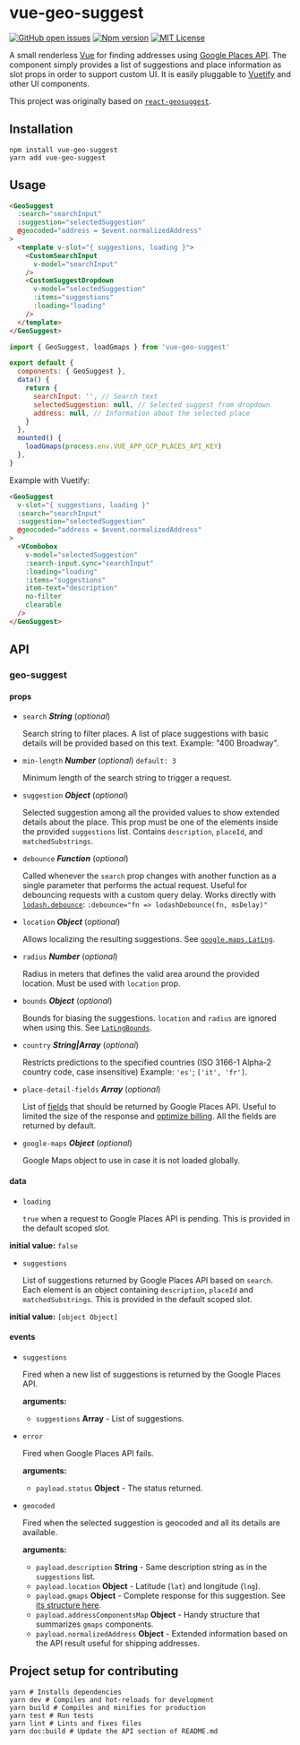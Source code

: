 # vue-geo-suggest

[![GitHub open issues](https://img.shields.io/github/issues/frandiox/vue-geo-suggest.svg?maxAge=2592000)](https://github.com/frandiox/vue-geo-suggest/issues)
[![Npm version](https://img.shields.io/npm/v/vue-geo-suggest.svg?maxAge=2592000)](https://www.npmjs.com/package/vue-geo-suggest)
[![MIT License](https://img.shields.io/github/license/frandiox/vue-geo-suggest.svg)](https://github.com/frandiox/vue-geo-suggest/blob/master/LICENSE)

A small renderless [Vue](https://vuejs.org) for finding addresses using [Google Places API](https://developers.google.com/places/web-service/intro). The component simply provides a list of suggestions and place information as slot props in order to support custom UI. It is easily pluggable to [Vuetify](https://vuetifyjs.com) and other UI components.

This project was originally based on [`react-geosuggest`](https://github.com/ubilabs/react-geosuggest).

## Installation

```
npm install vue-geo-suggest
yarn add vue-geo-suggest
```

## Usage

```HTML
<GeoSuggest
  :search="searchInput"
  :suggestion="selectedSuggestion"
  @geocoded="address = $event.normalizedAddress"
>
  <template v-slot="{ suggestions, loading }">
    <CustomSearchInput
      v-model="searchInput"
    />
    <CustomSuggestDropdown
      v-model="selectedSuggestion"
      :items="suggestions"
      :loading="loading"
    />
  </template>
</GeoSuggest>
```

```javascript
import { GeoSuggest, loadGmaps } from 'vue-geo-suggest'

export default {
  components: { GeoSuggest },
  data() {
    return {
      searchInput: '', // Search text
      selectedSuggestion: null, // Selected suggest from dropdown
      address: null, // Information about the selected place
    }
  },
  mounted() {
    loadGmaps(process.env.VUE_APP_GCP_PLACES_API_KEY)
  },
}
```

Example with Vuetify:

```HTML
<GeoSuggest
  v-slot="{ suggestions, loading }"
  :search="searchInput"
  :suggestion="selectedSuggestion"
  @geocoded="address = $event.normalizedAddress"
>
  <VCombobox
    v-model="selectedSuggestion"
    :search-input.sync="searchInput"
    :loading="loading"
    :items="suggestions"
    item-text="description"
    no-filter
    clearable
  />
</GeoSuggest>
```

## API

### geo-suggest

#### props

- `search` **_String_** (_optional_)

  Search string to filter places. A list of place suggestions
  with basic details will be provided based on this text.
  Example: "400 Broadway".

- `min-length` **_Number_** (_optional_) `default: 3`

  Minimum length of the search string to trigger a request.

- `suggestion` **_Object_** (_optional_)

  Selected suggestion among all the provided values
  to show extended details about the place. This prop must be
  one of the elements inside the provided `suggestions` list.
  Contains `description`, `placeId`, and `matchedSubstrings`.

- `debounce` **_Function_** (_optional_)

  Called whenever the `search` prop changes
  with another function as a single parameter that performs the actual request.
  Useful for debouncing requests with a custom query delay. Works directly with
  [`lodash.debounce`](https://www.npmjs.com/package/lodash.debounce):
  `:debounce="fn => lodashDebounce(fn, msDelay)"`

- `location` **_Object_** (_optional_)

  Allows localizing the resulting suggestions.
  See [`google.maps.LatLng`](https://developers.google.com/maps/documentation/javascript/reference#LatLng).

- `radius` **_Number_** (_optional_)

  Radius in meters that defines the valid area around the provided location. Must be used with `location` prop.

- `bounds` **_Object_** (_optional_)

  Bounds for biasing the suggestions. `location` and `radius` are ignored when using this.
  See [`LatLngBounds`](https://developers.google.com/maps/documentation/javascript/reference?csw=1#LatLngBounds).

- `country` **_String|Array_** (_optional_)

  Restricts predictions to the specified countries (ISO 3166-1 Alpha-2 country code, case insensitive)
  Example: `'es'`; `['it', 'fr']`.

- `place-detail-fields` **_Array_** (_optional_)

  List of [fields](https://developers.google.com/maps/documentation/javascript/reference/places-service#PlaceDetailsRequest.fields)
  that should be returned by Google Places API. Useful to limited the size of the response and [optimize billing](https://developers.google.com/maps/billing/understanding-cost-of-use#data-skus).
  All the fields are returned by default.

- `google-maps` **_Object_** (_optional_)

  Google Maps object to use in case it is not loaded globally.

#### data

- `loading`

  `true` when a request to Google Places API is pending.
  This is provided in the default scoped slot.

**initial value:** `false`

- `suggestions`

  List of suggestions returned by Google Places API based on `search`.
  Each element is an object containing `description`, `placeId` and `matchedSubstrings`.
  This is provided in the default scoped slot.

**initial value:** `[object Object]`

#### events

- `suggestions`

  Fired when a new list of suggestions is returned by the Google Places API.

  **arguments:**

  - `suggestions` **Array** - List of suggestions.

- `error`

  Fired when Google Places API fails.

  **arguments:**

  - `payload.status` **Object** - The status returned.

- `geocoded`

  Fired when the selected suggestion is geocoded and all its details are available.

  **arguments:**

  - `payload.description` **String** - Same description string as in the `suggestions` list.
  - `payload.location` **Object** - Latitude (`lat`) and longitude (`lng`).
  - `payload.gmaps` **Object** - Complete response for this suggestion. See [its structure here](https://developers.google.com/maps/documentation/javascript/reference#GeocoderResult).
  - `payload.addressComponentsMap` **Object** - Handy structure that summarizes `gmaps` components.
  - `payload.normalizedAddress` **Object** - Extended information based on the API result useful for shipping addresses.

## Project setup for contributing

```
yarn # Installs dependencies
yarn dev # Compiles and hot-reloads for development
yarn build # Compiles and minifies for production
yarn test # Run tests
yarn lint # Lints and fixes files
yarn doc:build # Update the API section of README.md
```
